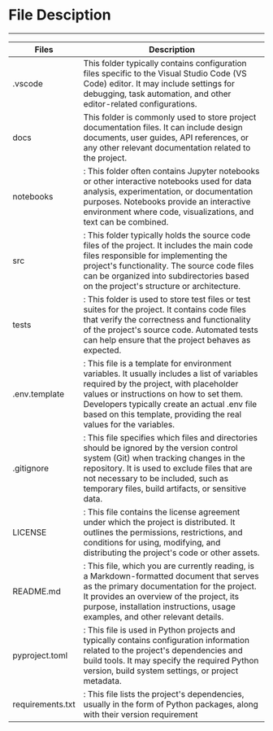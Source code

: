 # File Desciption 
***
| Files        | Description |
| ------------ | ----------- |
| .vscode | This folder typically contains configuration files specific to the Visual Studio Code (VS Code) editor. It may include settings for debugging, task automation, and other editor-related configurations. |
| docs         | This folder is commonly used to store project documentation files. It can include design documents, user guides, API references, or any other relevant documentation related to the project. |
| notebooks    |: This folder often contains Jupyter notebooks or other interactive notebooks used for data analysis, experimentation, or documentation purposes. Notebooks provide an interactive environment where code, visualizations, and text can be combined. |
| src          |: This folder typically holds the source code files of the project. It includes the main code files responsible for implementing the project's functionality. The source code files can be organized into subdirectories based on the project's structure or architecture. |
| tests        |: This folder is used to store test files or test suites for the project. It contains code files that verify the correctness and functionality of the project's source code. Automated tests can help ensure that the project behaves as expected. |
| .env.template |: This file is a template for environment variables. It usually includes a list of variables required by the project, with placeholder values or instructions on how to set them. Developers typically create an actual .env file based on this template, providing the real values for the variables. |
| .gitignore     |: This file specifies which files and directories should be ignored by the version control system (Git) when tracking changes in the repository. It is used to exclude files that are not necessary to be included, such as temporary files, build artifacts, or sensitive data. |
| LICENSE       |: This file contains the license agreement under which the project is distributed. It outlines the permissions, restrictions, and conditions for using, modifying, and distributing the project's code or other assets. |
| README.md |: This file, which you are currently reading, is a Markdown-formatted document that serves as the primary documentation for the project. It provides an overview of the project, its purpose, installation instructions, usage examples, and other relevant details.
| pyproject.toml |: This file is used in Python projects and typically contains configuration information related to the project's dependencies and build tools. It may specify the required Python version, build system settings, or project metadata. |
| requirements.txt |: This file lists the project's dependencies, usually in the form of Python packages, along with their version requirement |
